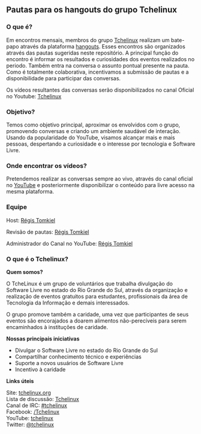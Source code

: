 ## Pautas para os hangouts do grupo Tchelinux

### O que é?

Em encontros mensais, membros do grupo [Tchelinux](http://tchelinux.org "Site Tchelinux") realizam um bate-papo através da plataforma [hangouts](https://hangouts.google.com/?hl=pt-BR "Google Hangouts"). Esses encontros são organizados através das pautas sugeridas neste repositório. 
A principal função do encontro é informar os resultados e curiosidades dos eventos realizados no periodo. Também entra na conversa o assunto pontual presente na pauta. 
Como é totalmente colaborativa, incentivamos a submissão de pautas e a disponibilidade para participar das conversas.

Os vídeos resultantes das conversas serão disponibilizados no canal Oficial no Youtube: [Tchelinux](https://www.youtube.com/channel/UChibAixACm-r5NZVgr53QbA)
 
### Objetivo?

Temos como objetivo principal, aproximar os envolvidos com o grupo, promovendo conversas e criando um ambiente saudável de interação. Usando da popularidade do YouTube, visamos alcançar mais e mais pessoas, despertando a curiosidade e o interesse por tecnologia e Software Livre.

### Onde encontrar os vídeos?

Pretendemos realizar as conversas sempre ao vivo, através do canal oficial no [YouTube]() e posteriormente disponibilizar o conteúdo para livre acesso na mesma plataforma. 


### Equipe

Host: [Régis Tomkiel](https://www.youtube.com/channel/UC5Zz7kecrmtYZSKCS79_-Wg)  

Revisão de pautas: [Régis Tomkiel](https://blog.doseextra.com/author/regis)  

Administrador do Canal no YouTube: [Régis Tomkiel](https://blog.doseextra.com/author/regis)  



### O que é o Tchelinux?

**Quem somos?**

O TcheLinux é um grupo de voluntários que trabalha divulgação do Software Livre no estado do Rio Grande do Sul, através da organização e realização de eventos gratuitos para estudantes, profissionais da área de Tecnologia da Informação e demais interessados.

O grupo promove também a caridade, uma vez que participantes de seus eventos são encorajados a doarem alimentos não-perecíveis para serem encaminhados à instituções de caridade.


**Nossas principais iniciativas**

- Divulgar o Software Livre no estado do Rio Grande do Sul
- Compartilhar conhecimento técnico e experiências
- Suporte a novos usuários de Software Livre
- Incentivo à caridade

**Links úteis**  

Site: [tchelinux.org](https://tchelinux.org)  
Lista de discussão: [Tchelinux](https://groups.google.com/forum/#!forum/tchelinux)  
Canal de IRC: [#tchelinux](http://freenode.net/)  
Facebook: [/Tchelinux](https://facebook.com/tchelinux)  
YouTube: [tchelinux](https://www.youtube.com/channel/UChibAixACm-r5NZVgr53QbA)  
Twitter: [@tchelinux](https://twitter.com/tchelinux)  
